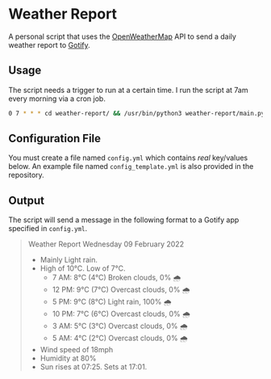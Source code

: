 # Weather Report

A personal script that uses the [OpenWeatherMap](https://openweathermap.org/api/one-call-api) API to send a daily weather report to [Gotify](https://gotify.net/).

## Usage

The script needs a trigger to run at a certain time. I run the script at 7am every morning via a cron job.

```sh
0 7 * * * cd weather-report/ && /usr/bin/python3 weather-report/main.py
```

## Configuration File

You must create a file named `config.yml` which contains _real_ key/values below. An example file named `config_template.yml` is also provided in the repository.

## Output

The script will send a message in the following format to a Gotify app specified in `config.yml`.

> Weather Report
> Wednesday 09 February 2022
> 
> - Mainly Light rain.
> - High of 10°C. Low of 7°C.
>   - 7 AM: 8°C (4°C) Broken clouds, 0% 🌧
>   - 12 PM: 9°C (7°C) Overcast clouds, 0% 🌧
>   - 5 PM: 9°C (8°C) Light rain, 100% 🌧
>   - 10 PM: 7°C (6°C) Overcast clouds, 0% 🌧
>   - 3 AM: 5°C (3°C) Overcast clouds, 0% 🌧
>   - 5 AM: 4°C (2°C) Overcast clouds, 0% 🌧
> - Wind speed of 18mph
> - Humidity at 80%
> - Sun rises at 07:25. Sets at 17:01.

